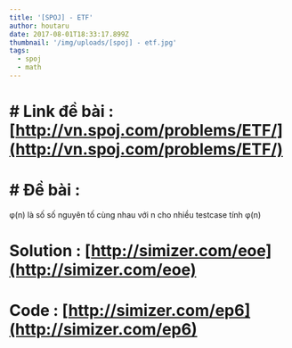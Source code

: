 ```yaml
---
title: '[SPOJ] - ETF'
author: houtaru
date: 2017-08-01T18:33:17.899Z
thumbnail: '/img/uploads/[spoj] - etf.jpg'
tags:
  - spoj
  - math
---
```

# # Link đề bài : [http://vn.spoj.com/problems/ETF/](http://vn.spoj.com/problems/ETF/)

# # Đề bài :

φ(n) là số số nguyên tố cùng nhau với n
cho nhiều testcase tính φ(n)

# Solution : [http://simizer.com/eoe](http://simizer.com/eoe)

# Code : [http://simizer.com/ep6](http://simizer.com/ep6)
